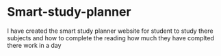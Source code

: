 # Smart-study-planner
I have created the smart study planner website  for student to study  there subjects and how to complete the reading how much they have complted there work in a day
